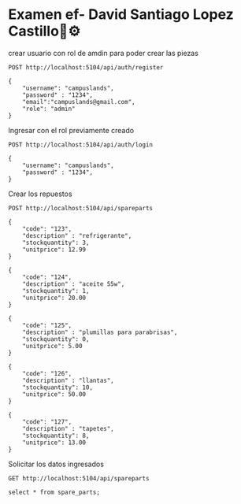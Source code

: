 # Examen ef- David Santiago Lopez Castillo🚗⚙

crear usuario con rol de amdin para poder crear las piezas
```
POST http://localhost:5104/api/auth/register

{
	"username": "campuslands",
	"password" : "1234",
	"email":"campuslands@gmail.com",
	"role": "admin"
}
```
Ingresar con el rol previamente creado
```
POST http://localhost:5104/api/auth/login

{
	"username": "campuslands",
	"password" : "1234",
}
```

Crear los repuestos
```
POST http://localhost:5104/api/spareparts

{
	"code": "123",
	"description" : "refrigerante",
	"stockquantity": 3,
	"unitprice": 12.99
}

{
	"code": "124",
	"description" : "aceite 55w",
	"stockquantity": 1,
	"unitprice": 20.00
}

{
	"code": "125",
	"description" : "plumillas para parabrisas",
	"stockquantity": 0,
	"unitprice": 5.00
}

{
	"code": "126",
	"description" : "llantas",
	"stockquantity": 10,
	"unitprice": 50.00
}

{
	"code": "127",
	"description" : "tapetes",
	"stockquantity": 8,
	"unitprice": 13.00
}

```

Solicitar los datos ingresados
```
GET http://localhost:5104/api/spareparts

select * from spare_parts;
```
